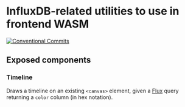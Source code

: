 # InfluxDB-related utilities to use in frontend WASM

[![Conventional Commits](https://img.shields.io/badge/Conventional%20Commits-1.0.0-yellow.svg)](https://conventionalcommits.org)

## Exposed components

### Timeline

Draws a timeline on an existing `<canvas>` element, given a [Flux][flux] query returning a `color` column (in hex notation).

[flux]: https://docs.influxdata.com/flux/
